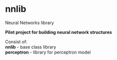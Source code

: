 # nnlib
Neural Networks library

<b>Pilot project for building neural network structures</b>

Consist of:<br>
<b>nnlib</b> - base class library<br>
<b>perceptron</b> - library for perceptron model 
